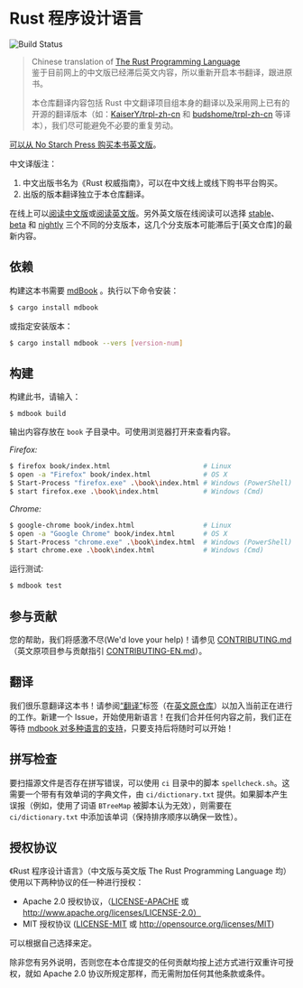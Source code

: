 # Rust 程序设计语言

![Build Status](https://github.com/rust-lang-cn/book-cn/workflows/CI/badge.svg)

> Chinese translation of [The Rust Programming Language][github-en]<br>
> 鉴于目前网上的中文版已经滞后英文内容，所以重新开启本书翻译，跟进原书。<br>
>
> 本仓库翻译内容包括 Rust 中文翻译项目组本身的翻译以及采用网上已有的开源的翻译版本（如：[KaiserY/trpl-zh-cn][KaiserY] 和 [budshome/trpl-zh-cn][budshome] 等译本），我们尽可能避免不必要的重复劳动。

[github-en]: https://github.com/rust-lang/book
[KaiserY]: https://github.com/KaiserY/trpl-zh-cn
[budshome]: https://github.com/budshome/trpl-zh-cn

[可以从 No Starch Press 购买本书英文版][nostarch]。

中文译版注：

1. 中文出版书名为《Rust 权威指南》，可以在中文线上或线下购书平台购买。
2. 出版的版本翻译独立于本仓库翻译。

[nostarch]: https://nostarch.com/rust

在线上可以[阅读中文版][book-cn]或[阅读英文版][book-en]。另外英文版在线阅读可以选择 [stable]、[beta] 和 [nightly] 三个不同的分支版本，这几个分支版本可能滞后于[英文仓库]的最新内容。

[book-cn]: https://rustwiki.org/zh-CN/book
[book-en]: https://doc.rust-lang.org/book/
[stable]: https://doc.rust-lang.org/stable/book/
[beta]: https://doc.rust-lang.org/beta/book/
[nightly]: https://doc.rust-lang.org/nightly/book/

## 依赖

构建这本书需要 [mdBook] 。执行以下命令安装：

[mdBook]: https://github.com/azerupi/mdBook

```bash
$ cargo install mdbook
```

或指定安装版本：

```bash
$ cargo install mdbook --vers [version-num]
```

## 构建

构建此书，请输入：

```
$ mdbook build
```

输出内容存放在 `book` 子目录中。可使用浏览器打开来查看内容。

_Firefox:_

```bash
$ firefox book/index.html                       # Linux
$ open -a "Firefox" book/index.html             # OS X
$ Start-Process "firefox.exe" .\book\index.html # Windows (PowerShell)
$ start firefox.exe .\book\index.html           # Windows (Cmd)
```

_Chrome:_

```bash
$ google-chrome book/index.html                 # Linux
$ open -a "Google Chrome" book/index.html       # OS X
$ Start-Process "chrome.exe" .\book\index.html  # Windows (PowerShell)
$ start chrome.exe .\book\index.html            # Windows (Cmd)
```

运行测试:

```bash
$ mdbook test
```

## 参与贡献

您的帮助，我们将感激不尽(We'd love your help)！请参见 [CONTRIBUTING.md][contrib-cn]（英文原项目参与贡献指引 [CONTRIBUTING-EN.md][contrib]）。

[contrib-cn]: https://github.com/rust-lang-cn/book-cn/blob/master/CONTRIBUTING.md
[contrib]: https://github.com/rust-lang/book/blob/master/CONTRIBUTING.md

## 翻译

我们很乐意翻译这本书！请参阅[“翻译”][Translations]标签（在[英文原仓库][github-en]）以加入当前正在进行的工作。新建一个 Issue，开始使用新语言！在我们合并任何内容之前，我们正在等待 [mdbook 对多种语言的支持][mdbook support]，只要支持后将随时可以开始！

[github-en]: https://github.com/rust-lang/book
[Translations]: https://github.com/rust-lang/book/issues?q=is%3Aopen+is%3Aissue+label%3ATranslations
[mdbook support]: https://github.com/rust-lang-nursery/mdBook/issues/5

## 拼写检查

要扫描源文件是否存在拼写错误，可以使用 `ci` 目录中的脚本 `spellcheck.sh`。这需要一个带有有效单词的字典文件，由 `ci/dictionary.txt` 提供。如果脚本产生误报（例如，使用了词语 `BTreeMap` 被脚本认为无效），则需要在 `ci/dictionary.txt` 中添加该单词（保持排序顺序以确保一致性）。

## 授权协议

《Rust 程序设计语言》（中文版与英文版 The Rust Programming Language 均） 使用以下两种协议的任一种进行授权：

* Apache 2.0 授权协议，（[LICENSE-APACHE](LICENSE-APACHE) 或 http://www.apache.org/licenses/LICENSE-2.0）
* MIT 授权协议 ([LICENSE-MIT](LICENSE-MIT) 或 http://opensource.org/licenses/MIT)

可以根据自己选择来定。

除非您有另外说明，否则您在本仓库提交的任何贡献均按上述方式进行双重许可授权，就如 Apache 2.0 协议所规定那样，而无需附加任何其他条款或条件。
